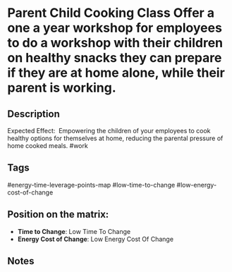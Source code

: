 # Parent Child Cooking Class Offer a one a year workshop for employees to do a workshop with their children on healthy snacks they can prepare if they are at home alone, while their parent is working.

## Description
Expected Effect:  Empowering the children of your employees to cook healthy options for themselves at home, reducing the parental pressure of home cooked meals.   #work

## Tags
#energy-time-leverage-points-map #low-time-to-change #low-energy-cost-of-change

## Position on the matrix:
- **Time to Change**: Low Time To Change
- **Energy Cost of Change**: Low Energy Cost Of Change

## Notes
<!-- Add your notes here -->
